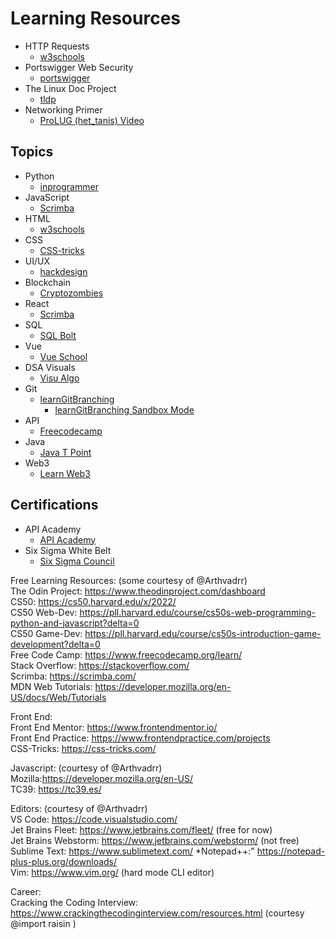 
# Learning Resources  

* HTTP Requests 
    * [w3schools](https://www.w3schools.com/tags/ref_httpmethods.asp)  
* Portswigger Web Security 
    * [portswigger](https://portswigger.net/web-security)  
* The Linux Doc Project 
    * [tldp](https://tldp.org/)  
* Networking Primer 
    * [ProLUG (het_tanis) Video](https://www.youtube.com/watch?v=KgqvYeT_l7M)  


## Topics  

* Python 
    * [inprogrammer](https://inprogrammer.com)  
* JavaScript 
    * [Scrimba](https://scrimba.com)  
* HTML 
    * [w3schools](https://w3schools.com)  
* CSS 
    * [CSS-tricks](https://css-tricks.com)  
* UI/UX 
    * [hackdesign](https://hackdesign.org)  
* Blockchain 
    * [Cryptozombies](https://cryptozombies.com)  
* React 
    * [Scrimba](https://scrimba.com)  
* SQL 
    * [SQL Bolt](https://sqlbolt.com)  
* Vue 
    * [Vue School](https://vueschool.io)  
* DSA Visuals 
    * [Visu Algo](https://visualgo.net)  
* Git 
    * [learnGitBranching](https://learnGitBranching.js.org)  
        * [learnGitBranching Sandbox Mode](https://pcottle.github.io/learnGitBranching/?NODEMO)  
* API 
    * [Freecodecamp](https://freecodecamp.org)  
* Java 
    * [Java T Point](https://javatpoint.com)  
* Web3 
    * [Learn Web3](https://learnweb3.io)  


## Certifications  

* API Academy 
    * [API Academy](https://apiacademy.co/)  
* Six Sigma White Belt 
    * [Six Sigma Council](https://www.sixsigmacouncil.org/six-sigma-white-belt-certification/)  



Free Learning Resources: (some courtesy of @Arthvadrr)  
The Odin Project: https://www.theodinproject.com/dashboard  
CS50: https://cs50.harvard.edu/x/2022/  
CS50 Web-Dev: https://pll.harvard.edu/course/cs50s-web-programming-python-and-javascript?delta=0  
CS50 Game-Dev: https://pll.harvard.edu/course/cs50s-introduction-game-development?delta=0  
Free Code Camp: https://www.freecodecamp.org/learn/  
Stack Overflow: https://stackoverflow.com/  
Scrimba: https://scrimba.com/  
MDN Web Tutorials: https://developer.mozilla.org/en-US/docs/Web/Tutorials  

Front End:  
Front End Mentor: https://www.frontendmentor.io/  
Front End Practice: https://www.frontendpractice.com/projects  
CSS-Tricks: https://css-tricks.com/  

Javascript: (courtesy of @Arthvadrr)  
Mozilla:https://developer.mozilla.org/en-US/  
TC39: https://tc39.es/  

Editors: (courtesy of @Arthvadrr)  
VS Code: https://code.visualstudio.com/  
Jet Brains Fleet: https://www.jetbrains.com/fleet/ (free for now)  
Jet Brains Webstorm: https://www.jetbrains.com/webstorm/ (not free)  
Sublime Text: https://www.sublimetext.com/ 
*Notepad++:" https://notepad-plus-plus.org/downloads/  
Vim: https://www.vim.org/ (hard mode CLI editor)  

Career:  
Cracking the Coding Interview: https://www.crackingthecodinginterview.com/resources.html (courtesy @import raisin ) 

